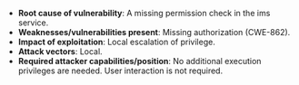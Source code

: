 - **Root cause of vulnerability**: A missing permission check in the ims service.
- **Weaknesses/vulnerabilities present**: Missing authorization (CWE-862).
- **Impact of exploitation**: Local escalation of privilege.
- **Attack vectors**: Local.
- **Required attacker capabilities/position**: No additional execution privileges are needed. User interaction is not required.